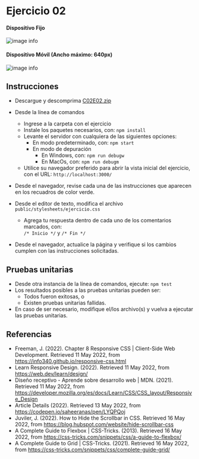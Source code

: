 # Ejercicio 02

#### Dispositivo Fijo

![image info](images/ejercicio02-1.gif)

#### Dispositivo Móvil (Ancho máximo: 640px)

![image info](images/ejercicio02-2.gif)

## Instrucciones

* Descargue y descomprima [C02E02.zip](../../zips/C02E02.zip)
* Desde la línea de comandos
	+ Ingrese a la carpeta con el ejercicio
	+ Instale los paquetes necesarios, con: `npm install`
	+ Levante el servidor con cualquiera de las siguientes opciones:
		- En modo predeterminado, con: `npm start`
		- En modo de depuración 
			+ En Windows, con: `npm run debugw`
			+ En MacOs, con: `npm run debugm`
	+ Utilice su navegador preferido para abrir la vista inicial del ejercicio, con el URL: `http://localhost:3000/`

* Desde el navegador, revise cada una de las instrucciones que aparecen en los recuadros de color verde.
* Desde el editor de texto, modifica el archivo `public/stylesheets/ejercicio.css`
	+ Agrega tu respuesta dentro de cada uno de los comentarios marcados, con:  
	`/* Inicio */` y `/* Fin */`
* Desde el navegador, actualice la página y verifique si los cambios cumplen con las instrucciones solicitadas.

## Pruebas unitarias

* Desde otra instancia de la línea de comandos, ejecute: `npm test`
* Los resultados posibles a las pruebas unitarias pueden ser: 
	+ Todos fueron exitosas, o
	+ Existen pruebas unitarias fallidas.
* En caso de ser necesario, modifique el/los archivo(s) y vuelva a ejecutar las pruebas unitarias. 

## Referencias 

* Freeman, J. (2022). Chapter 8 Responsive CSS | Client-Side Web Development. Retrieved 11 May 2022, from https://info340.github.io/responsive-css.html
* Learn Responsive Design. (2022). Retrieved 11 May 2022, from https://web.dev/learn/design/
* Diseño receptivo - Aprende sobre desarrollo web | MDN. (2021). Retrieved 11 May 2022, from https://developer.mozilla.org/es/docs/Learn/CSS/CSS_layout/Responsive_Design
* Article Details (2022). Retrieved 13 May 2022, from https://codepen.io/saheeranas/pen/LYQPQoj
* Juviler, J. (2022). How to Hide the Scrollbar in CSS. Retrieved 16 May 2022, from https://blog.hubspot.com/website/hide-scrollbar-css
* A Complete Guide to Flexbox | CSS-Tricks. (2013). Retrieved 16 May 2022, from https://css-tricks.com/snippets/css/a-guide-to-flexbox/
* A Complete Guide to Grid | CSS-Tricks. (2021). Retrieved 16 May 2022, from https://css-tricks.com/snippets/css/complete-guide-grid/